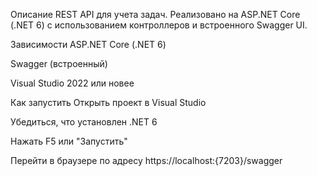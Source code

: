 Описание
REST API для учета задач. Реализовано на ASP.NET Core (.NET 6) с использованием контроллеров и встроенного Swagger UI.

Зависимости
ASP.NET Core (.NET 6)

Swagger (встроенный)

Visual Studio 2022 или новее

Как запустить
Открыть проект в Visual Studio

Убедиться, что установлен .NET 6

Нажать F5 или "Запустить"

Перейти в браузере по адресу https://localhost:{7203}/swagger
